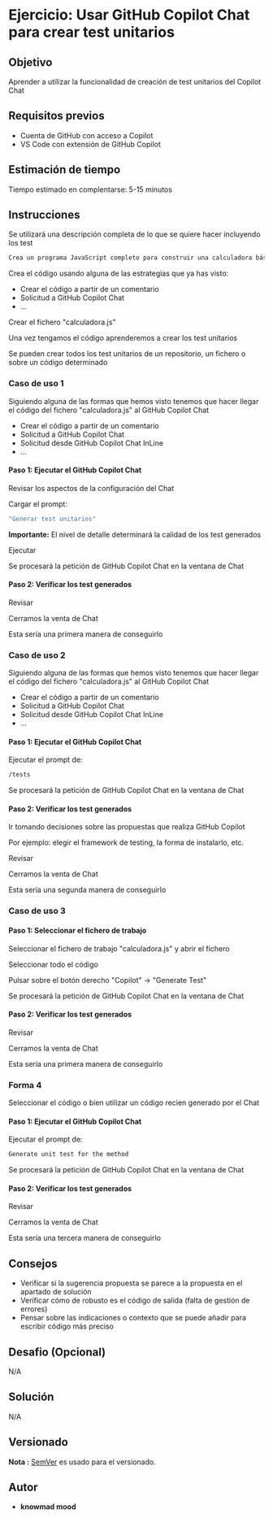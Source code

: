 # Ejercicio: Usar GitHub Copilot Chat para crear test unitarios

## Objetivo

Aprender a utilizar la funcionalidad de creación de test unitarios del Copilot Chat

## Requisitos previos

- Cuenta de GitHub con acceso a Copilot
- VS Code con extensión de GitHub Copilot

## Estimación de tiempo

Tiempo estimado en complentarse: 5-15 minutos

## Instrucciones

Se utilizará una descripción completa de lo que se quiere hacer incluyendo los test

```bash
Crea un programa JavaScript completo para construir una calculadora básica. Este programa debe tener múltiples funciones para realizar las tareas de: suma, resta, multiplicación y división. El programa debe solicitar la entrada del usuario, y proporcionando la salida por consola
```

Crea el código usando alguna de las estrategias que ya has visto:

* Crear el código a partir de un comentario
* Solicitud a GitHub Copilot Chat
* ...

Crear el fichero "calculadora.js"

Una vez tengamos el código aprenderemos a crear los test unitarios

Se pueden crear todos los test unitarios de un repositorio, un fichero o sobre un código determinado

### Caso de uso 1

Siguiendo alguna de las formas que hemos visto tenemos que hacer llegar el código del fichero "calculadora.js" al GitHub Copilot Chat

* Crear el código a partir de un comentario
* Solicitud a GitHub Copilot Chat
* Solicitud desde GitHub Copilot Chat InLine
* ...

#### Paso 1: Ejecutar el GitHub Copilot Chat

Revisar los aspectos de la configuración del Chat

Cargar el prompt:

```bash
"Generar test unitarios"
```

**Importante:** El nivel de detalle determinará la calidad de los test generados

Ejecutar

Se procesará la petición de GitHub Copilot Chat en la ventana de Chat

#### Paso 2: Verificar los test generados

Revisar

Cerramos la venta de Chat

Esta sería una primera manera de conseguirlo

### Caso de uso 2

Siguiendo alguna de las formas que hemos visto tenemos que hacer llegar el código del fichero "calculadora.js" al GitHub Copilot Chat

* Crear el código a partir de un comentario
* Solicitud a GitHub Copilot Chat
* Solicitud desde GitHub Copilot Chat InLine
* ...

#### Paso 1: Ejecutar el GitHub Copilot Chat

Ejecutar el prompt de:

```bash
/tests
```

Se procesará la petición de GitHub Copilot Chat en la ventana de Chat

#### Paso 2: Verificar los test generados

Ir tomando decisiones sobre las propuestas que realiza GitHub Copilot

Por ejemplo: elegir el framework de testing, la forma de instalarlo, etc.

Revisar

Cerramos la venta de Chat

Esta sería una segunda manera de conseguirlo

### Caso de uso 3

#### Paso 1: Seleccionar el fichero de trabajo

Seleccionar el fichero de trabajo "calculadora.js" y abrir el fichero

Seleccionar todo el código

Pulsar sobre el botón derecho "Copilot" -> "Generate Test"

Se procesará la petición de GitHub Copilot Chat en la ventana de Chat

#### Paso 2: Verificar los test generados

Revisar

Cerramos la venta de Chat

Esta sería una primera manera de conseguirlo

### Forma 4

Seleccionar el código o bien utilizar un código recien generado por el Chat

#### Paso 1: Ejecutar el GitHub Copilot Chat

Ejecutar el prompt de:

```bash
Generate unit test for the method
```

Se procesará la petición de GitHub Copilot Chat en la ventana de Chat

#### Paso 2: Verificar los test generados

Revisar

Cerramos la venta de Chat

Esta sería una tercera manera de conseguirlo




## Consejos

- Verificar si la sugerencia propuesta se parece a la propuesta en el apartado de solución
- Verificar cómo de robusto es el código de salida (falta de gestión de errores)
- Pensar sobre las indicaciones o contexto que se puede añadir para escribir código más preciso

## Desafio (Opcional)

N/A

## Solución

N/A

## Versionado

**Nota :** [SemVer](http://semver.org/) es usado para el versionado.

## Autor

* **knowmad mood**